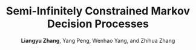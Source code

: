 ---
title: "Semi-Infinitely Constrained Markov Decision Processes"
collection: publications
permalink: /publication/SICMDP2022
author: <strong>Liangyu Zhang</strong>, Yang Peng, Wenhao Yang, and Zhihua Zhang
venue: 'Conference on Neural Information Processing Systems (NeurIPS)'
year: 2022
paperurl: /files/papers/SICMDP2022.pdf
additional: true
---
